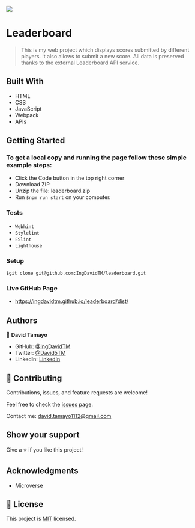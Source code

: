 ![](https://img.shields.io/badge/Microverse-blueviolet)

# Leaderboard

> This is my web project which displays scores submitted by different players. It also allows to submit a new score. All data is preserved thanks to the external Leaderboard API service.

## Built With

- HTML
- CSS
- JavaScript
- Webpack
- APIs

## Getting Started

### To get a local copy and running the page follow these simple example steps:
- Click the Code button in the top right corner
- Download ZIP
- Unzip the file: leaderboard.zip
- Run ```$npm run start``` on your computer.
### Tests
- `Webhint`
- `Stylelint`
- `ESlint`
- `Lighthouse`
### Setup
```
$git clone git@github.com:IngDavidTM/leaderboard.git
```

### Live GitHub Page
- https://ingdavidtm.github.io/leaderboard/dist/

## Authors

👤 **David Tamayo**

- GitHub: [@IngDavidTM](https://github.com/IngDavidTM)
- Twitter: [@David5TM](https://twitter.com/David5TM)
- LinkedIn: [LinkedIn](https://www.linkedin.com/in/ing-david-tamayo)

## 🤝 Contributing

Contributions, issues, and feature requests are welcome!

Feel free to check the [issues page](../../issues/).

Contact me: david.tamayo1112@gmail.com

## Show your support

Give a ⭐️ if you like this project!

## Acknowledgments

- Microverse

## 📝 License

This project is [MIT](./LICENSE) licensed.
